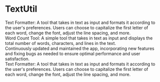 # TextUtil
Text Formatter: A tool that takes in text as input and formats it according to the user's preferences. Users can choose to capitalize the first letter of each word, change the font, adjust the line spacing, and more.<br/>
Word Count Tool: A simple tool that takes in text as input and displays the total number of words, characters, and lines in the text.<br/>
Continuously updated and maintained the app, incorporating new features and fixing bugs as needed to ensure optimal performance and user satisfaction.<br/>
Text Formatter: A tool that takes in text as input and formats it according to the user's preferences. Users can choose to capitalize the first letter of each word, change the font, adjust the line spacing, and more.<br/>

